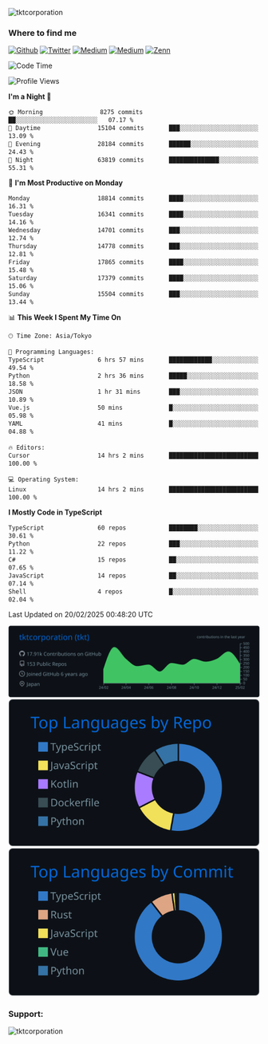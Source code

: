 <p align="left"> <img src="https://komarev.com/ghpvc/?username=tktcorporation&label=Profile%20views&color=0e75b6&style=flat" alt="tktcorporation" /> </p>

<h3>Where to find me</h3>
<p>
<a href="https://github.com/tktcorporation" target="_blank"><img alt="Github" src="https://img.shields.io/badge/GitHub-%2312100E.svg?&style=for-the-badge&logo=Github&logoColor=white" /></a>
<a href="https://twitter.com/tktcorporation" target="_blank"><img alt="Twitter" src="https://img.shields.io/badge/twitter-%231DA1F2.svg?&style=for-the-badge&logo=twitter&logoColor=white" /></a>
<a href="https://www.linkedin.com/in/tktcorporation" target="_blank"><img alt="Medium" src="https://img.shields.io/badge/linkdin-0a66c2.svg?&style=for-the-badge&logo=linkedin&logoColor=white" /></a>
<a href="https://qiita.com/tktcorporation" target="_blank"><img alt="Medium" src="https://img.shields.io/badge/qiita-55C500.svg?&style=for-the-badge&logo=qiita&logoColor=white" /></a>
<a href="https://zenn.dev/tktcorporation" target="_blank"><img alt="Zenn" src="https://img.shields.io/badge/Zenn-3EA8FF.svg?&style=for-the-badge&logo=Zenn&logoColor=white" /></a>
</p>
  
<!--START_SECTION:waka-->
![Code Time](http://img.shields.io/badge/Code%20Time-2%2C154%20hrs%2050%20mins-blue)

![Profile Views](http://img.shields.io/badge/Profile%20Views-0-blue)

**I'm a Night 🦉** 

```text
🌞 Morning                8275 commits        ██░░░░░░░░░░░░░░░░░░░░░░░   07.17 % 
🌆 Daytime                15104 commits       ███░░░░░░░░░░░░░░░░░░░░░░   13.09 % 
🌃 Evening                28184 commits       ██████░░░░░░░░░░░░░░░░░░░   24.43 % 
🌙 Night                  63819 commits       ██████████████░░░░░░░░░░░   55.31 % 
```
📅 **I'm Most Productive on Monday** 

```text
Monday                   18814 commits       ████░░░░░░░░░░░░░░░░░░░░░   16.31 % 
Tuesday                  16341 commits       ████░░░░░░░░░░░░░░░░░░░░░   14.16 % 
Wednesday                14701 commits       ███░░░░░░░░░░░░░░░░░░░░░░   12.74 % 
Thursday                 14778 commits       ███░░░░░░░░░░░░░░░░░░░░░░   12.81 % 
Friday                   17865 commits       ████░░░░░░░░░░░░░░░░░░░░░   15.48 % 
Saturday                 17379 commits       ████░░░░░░░░░░░░░░░░░░░░░   15.06 % 
Sunday                   15504 commits       ███░░░░░░░░░░░░░░░░░░░░░░   13.44 % 
```


📊 **This Week I Spent My Time On** 

```text
🕑︎ Time Zone: Asia/Tokyo

💬 Programming Languages: 
TypeScript               6 hrs 57 mins       ████████████░░░░░░░░░░░░░   49.54 % 
Python                   2 hrs 36 mins       █████░░░░░░░░░░░░░░░░░░░░   18.58 % 
JSON                     1 hr 31 mins        ███░░░░░░░░░░░░░░░░░░░░░░   10.89 % 
Vue.js                   50 mins             █░░░░░░░░░░░░░░░░░░░░░░░░   05.98 % 
YAML                     41 mins             █░░░░░░░░░░░░░░░░░░░░░░░░   04.88 % 

🔥 Editors: 
Cursor                   14 hrs 2 mins       █████████████████████████   100.00 % 

💻 Operating System: 
Linux                    14 hrs 2 mins       █████████████████████████   100.00 % 
```

**I Mostly Code in TypeScript** 

```text
TypeScript               60 repos            ████████░░░░░░░░░░░░░░░░░   30.61 % 
Python                   22 repos            ███░░░░░░░░░░░░░░░░░░░░░░   11.22 % 
C#                       15 repos            ██░░░░░░░░░░░░░░░░░░░░░░░   07.65 % 
JavaScript               14 repos            ██░░░░░░░░░░░░░░░░░░░░░░░   07.14 % 
Shell                    4 repos             █░░░░░░░░░░░░░░░░░░░░░░░░   02.04 % 
```




 Last Updated on 20/02/2025 00:48:20 UTC
<!--END_SECTION:waka-->

[![](https://raw.githubusercontent.com/tktcorporation/tktcorporation/master/profile-summary-card-output/github_dark/0-profile-details.svg)](https://github.com/vn7n24fzkq/github-profile-summary-cards)
[![](https://raw.githubusercontent.com/tktcorporation/tktcorporation/master/profile-summary-card-output/github_dark/1-repos-per-language.svg)](https://github.com/vn7n24fzkq/github-profile-summary-cards) [![](https://raw.githubusercontent.com/tktcorporation/tktcorporation/master/profile-summary-card-output/github_dark/2-most-commit-language.svg)](https://github.com/vn7n24fzkq/github-profile-summary-cards)

<h3 align="left">Support:</h3>
<p><a href="https://www.buymeacoffee.com/tktcorporation"> <img align="left" src="https://cdn.buymeacoffee.com/buttons/v2/default-yellow.png" height="50" width="210" alt="tktcorporation" /></a></p><br><br>

